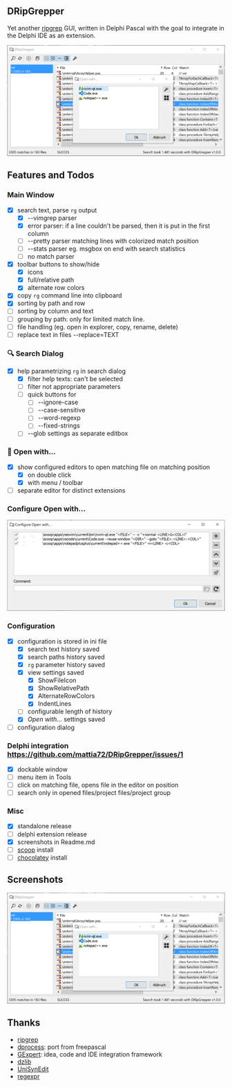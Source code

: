 ## DRipGrepper
Yet another [ripgrep](https://github.com/BurntSushi/ripgrep) GUI, written in Delphi Pascal with the goal to integrate in the Delphi IDE as an extension.

![Screenshot](./screenshots/04-02-2024_10-37-31.png)

## Features and Todos

### Main Window
- [x] search text, parse `rg` output
  - [x] --vimgrep parser
  - [x] error parser: if a line couldn't be parsed, then it is put in the first column
  - [ ] --pretty parser matching lines with colorized match position
  - [ ] --stats parser eg. msgbox on end with search statistics
  - [ ] no match parser
- [x] toolbar buttons to show/hide
  - [x] icons
  - [x] full/relative path
  - [x] alternate row colors
- [x] copy `rg` command line into clipboard
- [x] sorting by path and row
- [ ] sorting by column and text 
- [ ] grouping by path: only for limited match line.
- [ ] file handling (eg. open in explorer, copy, rename, delete)
- [ ] replace text in files --replace=TEXT

### :mag: Search Dialog
- [x] help parametrizing `rg` in search dialog
  - [x] filter help texts: can't be selected 
  - [ ] filter not appropriate parameters
  - [ ] quick buttons for
    - [ ] --ignore-case
    - [ ] --case-sensitive
    - [ ] --word-regexp
    - [ ] --fixed-strings
  - [ ] --glob settings as separate editbox

### :rocket: Open with...
- [x] show configured editors to open matching file on matching position
   - [x] on double click
   - [x] with menu / toolbar
- [ ] separate editor for distinct extensions

### Configure Open with...
![Screenshot](./screenshots/04-02-2024_11-04-47.png)

### Configuration
- [x] configuration is stored in ini file
  - [x] search text history saved
  - [x] search paths history saved
  - [x] `rg` parameter history saved
  - [x] view settings saved
    - [x] ShowFileIcon
    - [x] ShowRelativePath
    - [x] AlternateRowColors
    - [x] IndentLines
  - [ ] configurable length of history 
  - [x] *Open with...* settings saved
- [ ] configuration dialog

### Delphi integration https://github.com/mattia72/DRipGrepper/issues/1
  - [x] dockable window
  - [ ] menu item in Tools
  - [ ] click on matching file, opens file in the editor on position 
  - [ ] search only in opened files/project files/project group
 
### Misc
- [x] standalone release
- [ ] delphi extension release
- [x] screenshots in Readme.md
- [ ] [scoop](https://scoop.sh) install
- [ ] [chocolatey](https://chocolatey.org) install

## Screenshots
![Screenshot](./screenshots/04-02-2024_10-37-31.png)

## Thanks
-  [ripgrep](https://github.com/BurntSushi/ripgrep)
-  [dprocess](https://stackoverflow.com/a/45029879/2923283): port from freepascal
-  [GExpert](https://www.gexperts.org/download): idea, code and IDE integration framework
-  [dzlib](https://sourceforge.net/p/dzlib/code/HEAD/tree)
-  [UniSynEdit](https://sourceforge.net/projects/synedit)
-  [regexpr](https://regex.sorokin.engineer/en/latest/)
